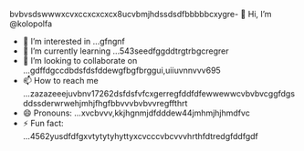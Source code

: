 bvbvsdswwwxcvxccxcxcxcx8ucvbmjhdssdsdfbbbbbcxygre- 👋 Hi, I’m @kolopolfa
- 👀 I’m interested in ...gfngnf
- 🌱 I’m currently learning ...543seedfggddtrgtrbgcregrer
- 💞️ I’m looking to collaborate on ...gdffdgccdbdsfdsfddewgfbgfbrggui,uiiuvnnvvv695
- 📫 How to reach me ...zazazeeejuvbnv17262dsfdsfvfcxgerregfddfdfewwewwcvbvbvcggfdgsddssderwrwehjmhjfhgfbbvvvbvbvvregffthrt
- 😄 Pronouns: ...xvcbvvv,kkjhgnmjdfdddew44jmhmjhjhmdfvc
- ⚡ Fun fact: ...4562yusdfdfgxvtytytyhyttyxcvcccvbcvvvhrthfdtredgfddfgdf
<!---bvfv15sddsj,kj,kerxvcfsscgcfewfdscdsnvbvbnnvbvnb
kolopolfa/kolopolfa is a ✨ special ✨ repository bdsrwefecause its `README.md` (this file) appears on your GitHub profile.564552wrddhjmhjmhjd
You can click the Preview link to take a look at your changes.543hnjmmjjmkui36363gbfnhbvcccccv
wrewfhhgngh
dbg
hhhhgghyhyh

